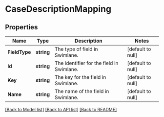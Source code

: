 # CaseDescriptionMapping

## Properties
Name | Type | Description | Notes
------------ | ------------- | ------------- | -------------
**FieldType** | **string** | The type of field in Swimlane. | [default to null]
**Id** | **string** | The identifier for the field in Swimlane. | [default to null]
**Key** | **string** | The key for the field in Swimlane. | [default to null]
**Name** | **string** | The name of the field in Swimlane. | [default to null]

[[Back to Model list]](../README.md#documentation-for-models) [[Back to API list]](../README.md#documentation-for-api-endpoints) [[Back to README]](../README.md)

